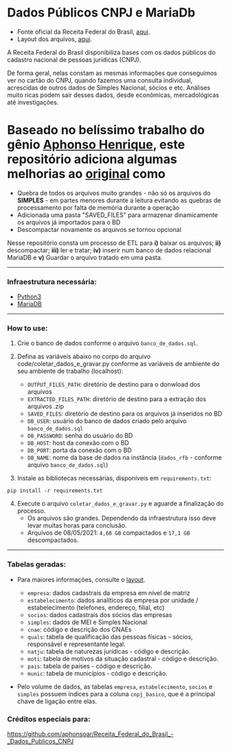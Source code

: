 # Dados Públicos CNPJ e MariaDb
- Fonte oficial da Receita Federal do Brasil, [aqui](https://dados.gov.br/dados/conjuntos-dados/cadastro-nacional-da-pessoa-jurdica---cnpj).
- Layout dos arquivos, [aqui](https://www.gov.br/receitafederal/dados/cnpj-metadados.pdf).

A Receita Federal do Brasil disponibiliza bases com os dados públicos do cadastro nacional de pessoas jurídicas (CNPJ). 

De forma geral, nelas constam as mesmas informações que conseguimos ver no cartão do CNPJ, quando fazemos uma consulta individual, acrescidas de outros dados de Simples Nacional, sócios e etc. Análises muito ricas podem sair desses dados, desde econômicas, mercadológicas até investigações.

# Baseado no belíssimo trabalho do gênio [Aphonso Henrique](https://github.com/aphonsoar), este repositório adiciona algumas melhorias ao [original](https://github.com/aphonsoar/Receita_Federal_do_Brasil_-_Dados_Publicos_CNPJ) como 
- Quebra de todos os arquivos muito grandes - não só os arquivos do **SIMPLES** - em partes menores durante a leitura evitando as quebras de processamento por falta de  memória durante a operação
- Adicionada uma pasta "SAVED_FILES" para armazenar dinamicamente os arquivos já importados para o BD
- Descompactar novamente os arquivos se tornou opcional

Nesse repositório consta um processo de ETL para 
**i)** baixar os arquivos; 
**ii)** descompactar; 
**iii)** ler e tratar; 
**iv)** inserir num banco de dados relacional MariaDB e 
**v)** Guardar o arquivo tratado em uma pasta.

---------------------

### Infraestrutura necessária:
- [Python3](https://www.python.org/downloads/release/python-3810/)
- [MariaDB](https://mariadb.com/products/community-server/)
  
---------------------

### How to use:
1. Crie o banco de dados conforme o arquivo `banco_de_dados.sql`.

2. Defina as variáveis abaixo no corpo do arquivo code/coletar_dados_e_gravar.py conforme as variáveis de ambiente do seu ambiente de trabalho (localhost):
   - `OUTPUT_FILES_PATH`: diretório de destino para o donwload dos arquivos
   - `EXTRACTED_FILES_PATH`: diretório de destino para a extração dos arquivos .zip
   - `SAVED_FILES`: diretório de destino para os arquivos já inseridos no BD
   - `DB_USER`: usuário do banco de dados criado pelo arquivo `banco_de_dados.sql`
   - `DB_PASSWORD`: senha do usuário do BD
   - `DB_HOST`: host da conexão com o BD 
   - `DB_PORT`: porta da conexão com o BD 
   - `DB_NAME`: nome da base de dados na instância (`dados_rfb` - conforme arquivo `banco_de_dados.sql`)

3. Instale as bibliotecas necessárias, disponíveis em `requirements.txt`:
```
pip install -r requirements.txt
```

4. Execute o arquivo `coletar_dados_e_gravar.py` e aguarde a finalização do processo.
   - Os arquivos são grandes. Dependendo da infraestrutura isso deve levar muitas horas para conclusão.
   - Arquivos de 08/05/2021: `4,68 GB` compactados e `17,1 GB` descompactados.
    
---------------------

### Tabelas geradas:
- Para maiores informações, consulte o [layout](https://www.gov.br/receitafederal/pt-br/assuntos/orientacao-tributaria/cadastros/consultas/arquivos/NOVOLAYOUTDOSDADOSABERTOSDOCNPJ.pdf).
  - `empresa`: dados cadastrais da empresa em nível de matriz
  - `estabelecimento`: dados analíticos da empresa por unidade / estabelecimento (telefones, endereço, filial, etc)
  - `socios`: dados cadastrais dos sócios das empresas
  - `simples`: dados de MEI e Simples Nacional
  - `cnae`: código e descrição dos CNAEs
  - `quals`: tabela de qualificação das pessoas físicas - sócios, responsável e representante legal.  
  - `natju`: tabela de naturezas jurídicas - código e descrição.
  - `moti`: tabela de motivos da situação cadastral - código e descrição.
  - `pais`: tabela de países - código e descrição.
  - `munic`: tabela de municípios - código e descrição.


- Pelo volume de dados, as tabelas  `empresa`, `estabelecimento`, `socios` e `simples` possuem índices para a coluna `cnpj_basico`, que é a principal chave de ligação entre elas.

### Créditos especiais para:
https://github.com/aphonsoar/Receita_Federal_do_Brasil_-_Dados_Publicos_CNPJ
